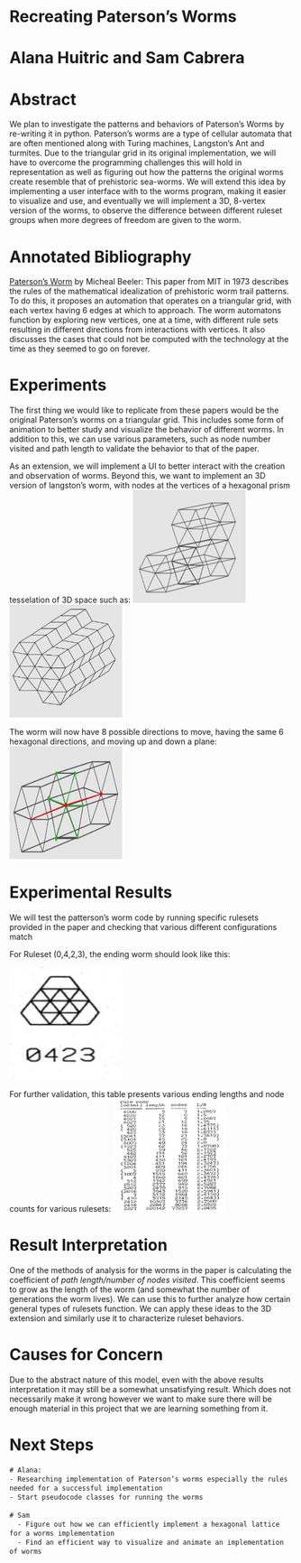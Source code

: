# Recreating Paterson’s Worms
# Alana Huitric and Sam Cabrera
# Abstract

We plan to investigate the patterns and behaviors of Paterson’s Worms by re-writing it in python. Paterson’s worms are a type of cellular automata that are often mentioned along with Turing machines, Langston’s Ant and turmites. Due to the triangular grid in its original implementation, we will have to overcome the programming challenges this will hold in representation as well as figuring out how the patterns the original worms create resemble that of prehistoric sea-worms. We will extend this idea by implementing a user interface with to the worms program, making it easier to visualize and use, and eventually we will implement a 3D, 8-vertex version of the worms, to observe the difference between different ruleset groups when more degrees of freedom are given to the worm. 

# Annotated Bibliography
[Paterson’s Worm](https://dspace.mit.edu/bitstream/handle/1721.1/6210/AIM-290.pdf) by Micheal Beeler:  This paper from MIT in 1973 describes the rules of the mathematical idealization of prehistoric worm trail patterns. To do this, it proposes an automation that operates on a triangular grid, with each vertex having 6 edges at which to approach. The worm automatons function by exploring new vertices, one at a time, with different rule sets resulting in different directions from interactions with vertices. It also discusses the cases that could not be computed with the technology at the time as they seemed to go on forever.

# Experiments
The first thing we would like to replicate from these papers would be the original Paterson’s worms on a triangular grid. This includes some form of animation to better study and visualize the behavior of different worms. In addition to this, we can use various parameters, such as node number visited and path length to validate the behavior to that of the paper. 

As an extension, we will implement a UI to better interact with the creation and observation of worms. Beyond this, we want to implement an 3D version of langston’s worm, with nodes at the vertices of a hexagonal prism tesselation of 3D space such as:
<img src="pics/hex_2.JPG" width="200" height="200" />
<img src="pics/hex_3.JPG" width="200" height="200" />

The worm will now have 8 possible directions to move, having the same 6 hexagonal directions, and moving up and down a plane:
<img src="pics/hex_1.JPG" width="200" height="200" />

# Experimental Results
We will test the patterson’s worm code by running specific rulesets provided in the paper and checking that various different configurations match


For Ruleset (0,4,2,3), the ending worm should look like this: 

<img src="pics/rule_0423.JPG" width="200" height="200" />

For further validation, this table presents various ending lengths and node counts for various rulesets:
<img src="pics/table.JPG" width="200" height="200" />


# Result Interpretation
One of the methods of analysis for the worms in the paper is calculating the coefficient of *path length/number of nodes visited*. This coefficient seems to grow as the length of the worm (and somewhat the number of generations the worm lives). We can use this to further analyze how certain general types of rulesets function.
We can apply these ideas to the 3D extension and similarly use it to characterize ruleset behaviors. 

# Causes for Concern
Due to the abstract nature of this model, even with the above results interpretation it may still be a somewhat unsatisfying result. Which does not necessarily make it wrong however we want to make sure there will be enough material in this project that we are learning something from it.



# Next Steps
	# Alana:
	- Researching implementation of Paterson’s worms especially the rules needed for a successful implementation
	- Start pseudocode classes for running the worms

	# Sam
      -	Figure out how we can efficiently implement a hexagonal lattice for a worms implementation
      -	Find an efficient way to visualize and animate an implementation of worms
